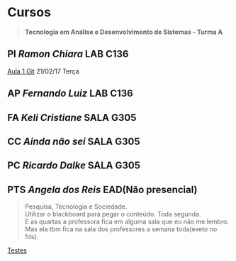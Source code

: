 # Cursos
>**Tecnologia em Análise e Desenvolvimento de Sistemas - Turma A**

## PI _Ramon Chiara_ LAB C136
   [Aula 1 Git](git-tuto.md) 21/02/17 Terça

## AP _Fernando Luiz_ LAB C136

## FA _Keli Cristiane_ SALA G305

## CC _Ainda não sei_ SALA G305

## PC _Ricardo Dalke_ SALA G305

## PTS _Angela dos Reis_ EAD(Não presencial)
>Pesquisa, Tecnologia e Sociedade.  
Utilizar o blackboard para pegar o conteúdo. Toda segunda.  
E as quartas a professora fica em alguma sala que eu não me lembro.  
Mas ela tbm fica na sala dos professores a semana toda(exeto no fds).

[Testes](testes.md)
